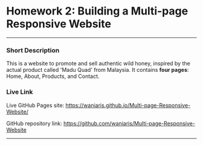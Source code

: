 # Homework 2: Building a Multi-page Responsive Website

---

### **Short Description**

This is a website to promote and sell authentic wild honey, inspired by the actual product called 'Madu Quad' from Malaysia. It contains **four pages**: Home, About, Products, and Contact.

### **Live Link**

Live GitHub Pages site: https://waniaris.github.io/Multi-page-Responsive-Website/

GitHub repository link: https://github.com/waniaris/Multi-page-Responsive-Website

---